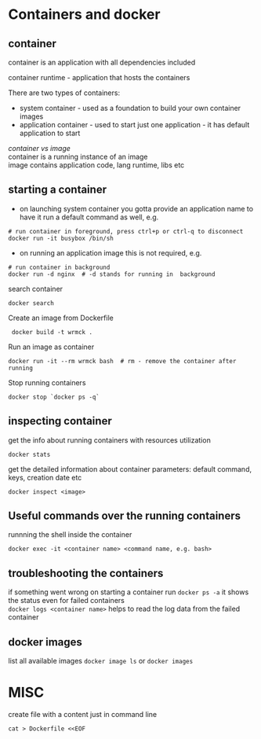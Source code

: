 # Containers and docker

## container 

container is an application with all dependencies included

container runtime - application that hosts the containers

There are two types of containers:
- system container - used as a foundation to build your own container images
- application container - used to start just one application - it has default application to start

_container vs image_  
container is a running instance of an image  
image contains application code, lang runtime, libs etc

## starting a container
* on launching system container you gotta provide an application name to have it run a default command as well, e.g.  
```shell
# run container in foreground, press ctrl+p or ctrl-q to disconnect
docker run -it busybox /bin/sh
```
* on running an application image this is not required, e.g.  
```shell
# run container in background
docker run -d nginx  # -d stands for running in  background
```

search container
```
docker search
```


Create an image from Dockerfile
```
 docker build -t wrmck .
```

Run an image as container

```
docker run -it --rm wrmck bash  # rm - remove the container after running
```

Stop running containers
```
docker stop `docker ps -q`
```

## inspecting container

get the info about running containers with resources utilization
```shell
docker stats
```

get the detailed information about container parameters: default command, keys, creation date etc
```shell
docker inspect <image>
```

## Useful commands over the running containers

runnning the shell inside the container
```shell
docker exec -it <container name> <command name, e.g. bash>
```

## troubleshooting the containers

if something went wrong on starting a container run `docker ps -a` it shows the status even for failed containers  
`docker logs <container name>` helps to read the log data from the failed container  


## docker images
list all available images `docker image ls` or `docker images`   

# MISC

create file with a content just in command line
```
cat > Dockerfile <<EOF
```

